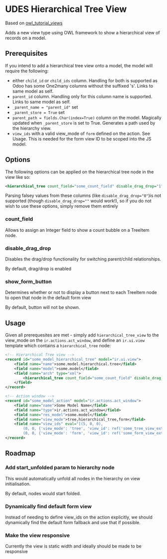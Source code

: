 # UDES Hierarchical Tree View
Based on [owl_tutorial_views](https://github.com/Coding-Dodo/owl_tutorial_views.git)

Adds a new view type using OWL framework to show a hierarchical view of records on a model.
## Prerequisites
If you intend to add a hierarchical tree view onto a model, the model will require the following:
- either `child_id` or `child_ids` column. Handling for both is supported as Odoo has some One2many columns without the suffixed 's'. Links to same model as self.
- `parent_id` column. Handling only for this column name is supported. Links to same model as self.
- `_parent_name = "parent_id"` set
- `_parent_store = True` set
- `parent_path = fields.Char(index=True)` column on the model. Magically updated when `_parent_store` is set to True. Generates a path used by the hierarchy view.
- `view_ids` with a valid view_mode of `form` defined on the action. See Usage. This is needed for the form view ID to be scoped into the JS model.


## Options
The following options can be applied on the hierarchical tree node in the view like so:
```xml
<hierarchical_tree count_field="some_count_field" disable_drag_drop="1" show_form_button="1" />
```
Parsing falsey values from these columns (like `disable_drag_drop="0"`)is not supported (though `disable_drag_drop=""` would work!), so if you do not wish to use these options, simply remove them entirely

### count_field
Allows to assign an Integer field to show a count bubble on a TreeItem node.

### disable_drag_drop
Disables the drag/drop functionality for switching parent/child relationships.

By default, drag/drop is enabled

### show_form_button
Determines whether or not to display a button next to each TreeItem node to open that node in the default form view

By default, button will not be shown.

## Usage
Given all prerequesites are met - simply add `hierarchical_tree_view` to the view_mode on the `ir.actions.act_window`, and define an `ir.ui.view` template which contains a `hierarchical_tree` node:
```xml
<!-- Hierarchical Tree view -->
<record id="some_model_hierarchical_tree" model="ir.ui.view">
    <field name="name">some.model.hierarchical.tree</field>
    <field name="model">some.model</field>
    <field name="arch" type="xml">
        <hierarchical_tree count_field="some_count_field" disable_drag_drop="1" show_form_button="1" />
    </field>
</record>

<!-- Action window -->
<record id="some_model_action" model="ir.actions.act_window">
    <field name="name">Some Model Name</field>
    <field name="type">ir.actions.act_window</field>
    <field name="res_model">some.model</field>
    <field name="view_mode">tree,hierarchical_tree,form</field>
    <field name="view_ids" eval="[(5, 0, 0),
        (0, 0, {'view_mode': 'tree', 'view_id': ref('some_tree_view_extid')}),
        (0, 0, {'view_mode': 'form', 'view_id': ref('some_form_view_extid')})]" />
</record>
```

## Roadmap
### Add start_unfolded param to hierarchy node
This would automatically unfold all nodes in the hierarchy on view initialisation.

By default, nodes would start folded.

### Dynamically find default form view
Instead of needing to define view_ids on the action explicitly, we should dynamically find the default form fallback and use that if possible.

### Make the view responsive
Currently the view is static width and ideally should be made to be responsive
